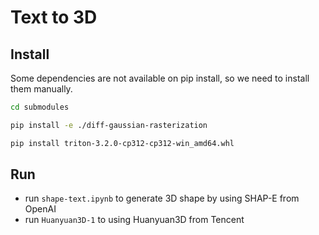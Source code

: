 # Text to 3D

## Install

Some dependencies are not available on pip install, so we need to install them manually.
```bash
cd submodules

pip install -e ./diff-gaussian-rasterization

pip install triton-3.2.0-cp312-cp312-win_amd64.whl
```

## Run

 - run `shape-text.ipynb` to generate 3D shape by using SHAP-E from OpenAI
 - run `Huanyuan3D-1` to using Huanyuan3D from Tencent
